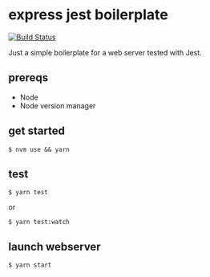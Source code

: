 # express jest boilerplate

[![Build Status](https://travis-ci.org/quii/express-jest-boilerplate.svg?branch=master)](https://travis-ci.org/quii/express-jest-boilerplate)

Just a simple boilerplate for a web server tested with Jest.

## prereqs

- Node
- Node version manager

## get started

`$ nvm use && yarn`

## test

`$ yarn test`

or 

`$ yarn test:watch`

## launch webserver

`$ yarn start`
